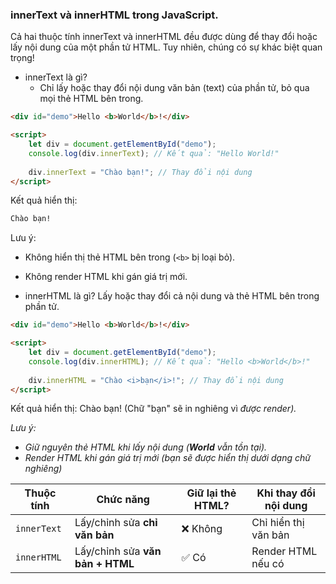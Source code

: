 ### innerText và innerHTML trong JavaScript.
Cả hai thuộc tính innerText và innerHTML đều được dùng để thay đổi hoặc lấy nội dung của một phần tử HTML. Tuy nhiên, chúng có sự khác biệt quan trọng!
- innerText là gì?
    - Chỉ lấy hoặc thay đổi nội dung văn bản (text) của phần tử, bỏ qua mọi thẻ HTML bên trong.
```HTML
<div id="demo">Hello <b>World</b>!</div>

<script>
    let div = document.getElementById("demo");
    console.log(div.innerText); // Kết quả: "Hello World!"
    
    div.innerText = "Chào bạn!"; // Thay đổi nội dung
</script>
```
Kết quả hiển thị:
```CSS
Chào bạn!
```
Lưu ý:
- Không hiển thị thẻ HTML bên trong (`<b>` bị loại bỏ).
- Không render HTML khi gán giá trị mới.

- innerHTML là gì?
Lấy hoặc thay đổi cả nội dung và thẻ HTML bên trong phần tử.
```HTML
<div id="demo">Hello <b>World</b>!</div>

<script>
    let div = document.getElementById("demo");
    console.log(div.innerHTML); // Kết quả: "Hello <b>World</b>!"
    
    div.innerHTML = "Chào <i>bạn</i>!"; // Thay đổi nội dung
</script>
```
Kết quả hiển thị:
Chào bạn! (Chữ "bạn" sẽ in nghiêng vì <i> được render).

Lưu ý:
- Giữ nguyên thẻ HTML khi lấy nội dung (<b>World</b> vẫn tồn tại).
- Render HTML khi gán giá trị mới (<i>bạn</i> sẽ được hiển thị dưới dạng chữ nghiêng)

| Thuộc tính    | Chức năng                            | Giữ lại thẻ HTML? | Khi thay đổi nội dung |
|--------------|----------------------------------|----------------|------------------|
| `innerText`  | Lấy/chỉnh sửa **chỉ văn bản**    | ❌ Không       | Chỉ hiển thị văn bản |
| `innerHTML`  | Lấy/chỉnh sửa **văn bản + HTML** | ✅ Có          | Render HTML nếu có |
